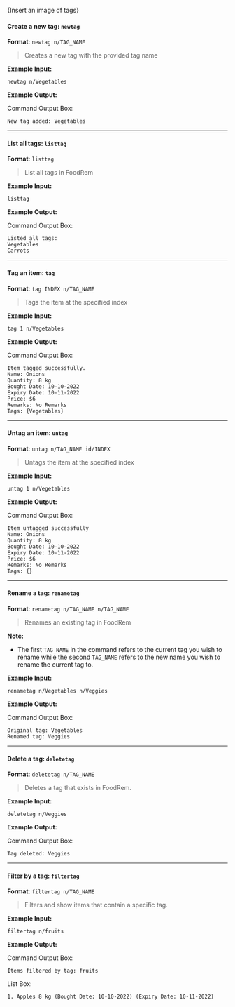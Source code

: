 <!-- markdownlint-disable-file first-line-h1 -->
{Insert an image of tags}

#### Create a new tag: `newtag`
**Format**: `newtag n/TAG_NAME`

> Creates a new tag with the provided tag name

**Example Input:**
```text
newtag n/Vegetables
```

**Example Output:**

Command Output Box:
```text
New tag added: Vegetables
```
---

#### List all tags: `listtag`
**Format**: `listtag`

> List all tags in FoodRem

**Example Input:**
```text
listtag
```

**Example Output:**

Command Output Box:
```text
Listed all tags:
Vegetables
Carrots
```
---

#### Tag an item: `tag`
**Format**: `tag INDEX n/TAG_NAME `

> Tags the item at the specified index

**Example Input:**
```text
tag 1 n/Vegetables
```

**Example Output:**

Command Output Box:
```text
Item tagged successfully.
Name: Onions
Quantity: 8 kg
Bought Date: 10-10-2022
Expiry Date: 10-11-2022
Price: $6
Remarks: No Remarks
Tags: {Vegetables}
```
---

#### Untag an item: `untag`
**Format**: `untag n/TAG_NAME id/INDEX`

> Untags the item at the specified index

**Example Input:**
```text
untag 1 n/Vegetables
```

**Example Output:**

Command Output Box:
```text
Item untagged successfully
Name: Onions
Quantity: 8 kg
Bought Date: 10-10-2022
Expiry Date: 10-11-2022
Price: $6
Remarks: No Remarks
Tags: {}
```
___

#### Rename a tag: `renametag`
**Format**: `renametag n/TAG_NAME n/TAG_NAME`

> Renames an existing tag in FoodRem

**Note:**
* The first `TAG_NAME` in the command refers to the current tag you wish to rename while the second `TAG_NAME` refers to the new name you wish to rename the current tag to.

**Example Input:**
```text
renametag n/Vegetables n/Veggies
```

**Example Output:**

Command Output Box:
```text
Original tag: Vegetables
Renamed tag: Veggies
```
---

#### Delete a tag: `deletetag`
**Format**: `deletetag n/TAG_NAME`

> Deletes a tag that exists in FoodRem.

**Example Input:**
```text
deletetag n/Veggies
```

**Example Output:**

Command Output Box:
```text
Tag deleted: Veggies
```
---

#### Filter by a tag: `filtertag`
**Format**: `filtertag n/TAG_NAME`

> Filters and show items that contain a specific tag.

**Example Input:**
```text
filtertag n/fruits
```

**Example Output:**

Command Output Box:
```text
Items filtered by tag: fruits
```

List Box:
```text
1. Apples 8 kg (Bought Date: 10-10-2022) (Expiry Date: 10-11-2022)
```
